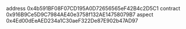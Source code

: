 address 0x4b591BF08F07CD195A0D72656565eF42B4c2D5C1
contract 0x916B9Ce5D9C7984AE40e3758f132AE14758079B7
aspect 0x4Ed00dEeAED234a1C30aeF322De87E902b47AD97